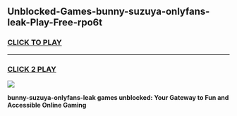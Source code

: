
## Unblocked-Games-bunny-suzuya-onlyfans-leak-Play-Free-rpo6t
<h3>
<a href="https://premium76.site?title=bunny-suzuya-onlyfans-leak&ref=24M">CLICK TO PLAY</a></h3>
<hr>

<h3>
<a href="https://premium76.site?title=bunny-suzuya-onlyfans-leak&ref=24M">CLICK 2 PLAY</a>
  
</h3>

<a href="https://premium76.site?title=bunny-suzuya-onlyfans-leak&ref=24M"><img src="https://clearcache.store/games.png"></a>


**bunny-suzuya-onlyfans-leak games unblocked: Your Gateway to Fun and Accessible Online Gaming**
